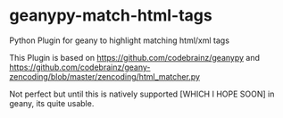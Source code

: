 geanypy-match-html-tags
=======================

Python Plugin for geany to highlight matching html/xml tags

This Plugin is based on https://github.com/codebrainz/geanypy and https://github.com/codebrainz/geany-zencoding/blob/master/zencoding/html_matcher.py

Not perfect but until this is natively supported [WHICH I HOPE SOON] in geany, its quite usable.
